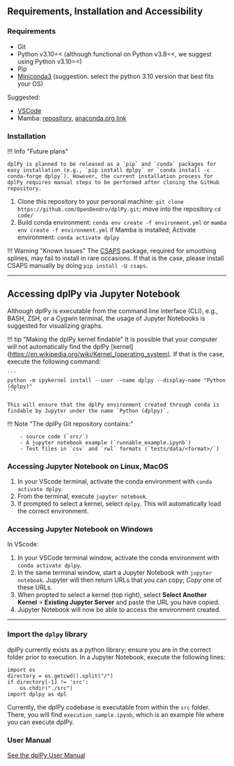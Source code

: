 ## Requirements, Installation and Accessibility

### Requirements

* Git 
* Python v3.10=< (although functional on Python v3.8=<, we suggest using Python v3.10=<)
* Pip
* [Miniconda3](https://docs.conda.io/en/latest/miniconda.html) (suggestion: select the python 3.10 version that best fits your OS)

Suggested:

* [VSCode](https://code.visualstudio.com/)
* Mamba: [repository](https://github.com/mamba-org/mamba), [anaconda.org link](https://anaconda.org/conda-forge/mamba)

### Installation

!!! Info "Future plans"

    dplPy is planned to be released as a `pip` and `conda` packages for easy installation (e.g., `pip install dplpy` or `conda install -c conda-forge dplpy`). However, the current installation process for dplPy requires manual steps to be performed after cloning the GitHub repository.

1. Clone this repository to your personal machine: `git clone https://github.com/OpenDendro/dplPy.git`; move into the repository `cd code/`
2. Build conda environment: `conda env create -f environment.yml` or `mamba env create -f environment.yml` if Mamba is installed; Activate environment: `conda activate dplpy`

!!! Warning "Known Issues"
    The [CSAPS](https://csaps.readthedocs.io/en/latest/) package, required for smoothing splines, may fail to install in rare occasions. If that is the case, please install CSAPS manually by doing `pip install -U csaps`.

---

## Accessing dplPy via Jupyter Notebook

Although dplPy is executable from the command line interface (CLI), e.g., BASH, ZSH, or a Cygwin terminal, the usage of Jupyter Notebooks is suggested for visualizing graphs.

!!! tip "Making the dplPy kernel findable"
    It is possible that your computer will not automatically find the dplPy [kernel](https://en.wikipedia.org/wiki/Kernel_(operating_system). If that is the case, execute the following command:
    
    ```
    python -m ipykernel install --user --name dplpy --display-name "Python (dplpy)"
    ```

    This will ensure that the dplPy environment created through conda is findable by Jupyter under the name `Python (dplpy)`.

!!! Note "The dplPy Git repository contains:"

        - source code (`src/`)
        - A jupyter notebook example (`runnable_example.ipynb`)
        - Test files in `csv` and `rwl` formats (`tests/data/<format>/`)

### Accessing Jupyter Notebook on Linux, MacOS

1. In your VScode terminal, activate the conda environment with `conda activate dplpy`.
2. From the terminal, execute `jupyter notebook`.
3. If prompted to select a kernel, select `dplpy`. This will automatically load the correct environment.

### Accessing Jupyter Notebook on Windows

In VScode:

1. In your VSCode terminal window, activate the conda environment with `conda activate dplpy`. 
2. In the same terminal window, start a Jupyter Notebook with `jupyter notebook`. Jupyter will then return URLs that you can copy; *Copy* one of these URLs.
3. When propted to select a kernel (top right), select **Select Another Kernel** > **Existing Jupyter Server** and paste the URL you have copied.
4. Jupyter Notebook will now be able to access the environment created.

---
  
### Import the `dplpy` library

dplPy currently exists as a python library; ensure you are in the correct folder prior to execution. In a Jupyter Notebook, execute the following lines:

```
import os
directory = os.getcwd().split("/")
if directory[-1] != 'src':
    os.chdir("./src")
import dplpy as dpl
```

Currently, the dplPy codebase is executable from within the `src` folder. There, you will find `execution_sample.ipynb`, which is an example file where you can execute dplPy.

### User Manual

[See the dplPy User Manual](manual.md)
